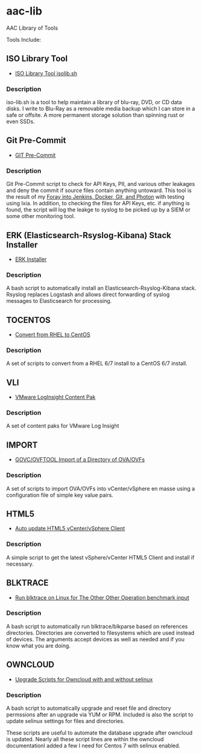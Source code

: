 # aac-lib
AAC Library of Tools

Tools Include:

## ISO Library Tool

- <a href=https://github.com/Texiwill/aac-lib/tree/master/isolib>ISO Library Tool isolib.sh</a>

### Description
iso-lib.sh is a tool to help maintain a library of blu-ray, DVD, or CD
data disks. I write to Blu-Ray as a removable media backup which I can
store in a safe or offsite. A more permanent storage solution than
spinning rust or even SSDs.

## Git Pre-Commit

- <a href=https://github.com/Texiwill/aac-lib/tree/master/hooks>GIT Pre-Commit</a>

### Description
Git Pre-Commit script to check for API Keys, PII, and various other
leakages and deny the commit if source files contain anything untoward.
This tool is the result of my [Foray into Jenkins, Docker, Git, and
Photon](http://www.astroarch.com/?s=foray) with testing using Ixia. In
addition, to checking the files for API Keys, etc. if anything is found,
the script will log the leakge to syslog to be picked up by a SIEM or
some other monitoring tool.

## ERK (Elasticsearch-Rsyslog-Kibana) Stack Installer

- <a href=https://github.com/Texiwill/aac-lib/tree/master/erk>ERK Installer</a>

### Description
A bash script to automatically install an Elasticsearch-Rsyslog-Kibana stack. Rsyslog replaces Logstash and allows direct forwarding of syslog messages to Elasticsearch for processing.

## TOCENTOS

- <a href=https://github.com/Texiwill/aac-lib/tree/master/tocentos>Convert from RHEL to CentOS</a>

### Description
A set of scripts to convert from a RHEL 6/7 install to a CentOS 6/7 install.

## VLI

- <a href=https://github.com/Texiwill/aac-lib/tree/master/vli>VMware LogInsight Content Pak</a>

### Description
A set of content paks for VMware Log Insight

## IMPORT

- <a href=https://github.com/Texiwill/aac-lib/tree/master/import>GOVC/OVFTOOL Import of a Directory of OVA/OVFs</a>

### Description
A set of scripts to import OVA/OVFs into vCenter/vSphere en masse using
a configuration file of simple key value pairs.

## HTML5

- <a href=https://github.com/Texiwill/aac-lib/tree/master/html5>Auto update HTML5 vCenter/vSphere Client</a>

### Description
A simple script to get the latest vSphere/vCenter HTML5 Client and install if necessary.

## BLKTRACE

- <a href=https://github.com/Texiwill/aac-lib/tree/master/blktrace>Run blktrace on Linux for The Other Other Operation benchmark input</a>

### Description
A bash script to automatically run blktrace/blkparse based on references
directories. Directories are converted to filesystems which are used
instead of devices. The arguments accept devices as well as needed and
if you know what you are doing.

## OWNCLOUD

- <a href=https://github.com/Texiwill/aac-lib/tree/master/owncloud>Upgrade Scripts for Owncloud with and without selinux</a>

### Description
A bash script to automatically upgrade and reset file and directory
permssions after an upgrade via YUM or RPM. Included is also
the script to update selinux settings for files and directories.

These scripts are useful to automate the database upgrade after owncloud
is updated. Nearly all these script lines are within the owncloud
documentationI added a few I need for Centos 7 with selinux enabled.
